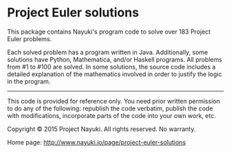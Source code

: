 Project Euler solutions
=======================

This package contains Nayuki's program code to solve over 183 Project Euler problems.

Each solved problem has a program written in Java. Additionally, some solutions have
Python, Mathematica, and/or Haskell programs. All problems from #1 to #100 are solved.
In some solutions, the source code includes a detailed explanation of the
mathematics involved in order to justify the logic in the program.

---

This code is provided for reference only. You need prior written permission
to do any of the following: republish the code verbatim, publish the code
with modifications, incorporate parts of the code into your own work, etc.

Copyright © 2015 Project Nayuki. All rights reserved. No warranty.

Home page: http://www.nayuki.io/page/project-euler-solutions
